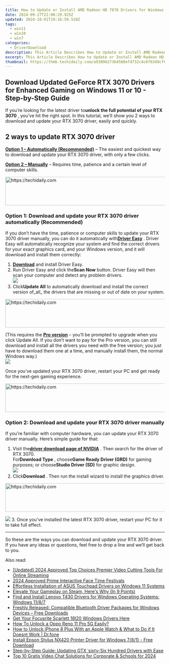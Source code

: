 ```yaml
---
title: How to Update or Install AMD Radeon HD 7870 Drivers for Windows 10 - Step by Step Guide
date: 2024-09-27T22:00:29.925Z
updated: 2024-10-01T19:16:59.510Z
tags:
  - win11
  - win10
  - win7
categories:
  - DriverDownload
description: This Article Describes How to Update or Install AMD Radeon HD 7870 Drivers for Windows 10 - Step by Step Guide
excerpt: This Article Describes How to Update or Install AMD Radeon HD 7870 Drivers for Windows 10 - Step by Step Guide
thumbnail: https://thmb.techidaily.com/a9309627364580efd732c4c8f6349cf67c0dc25ea886bdb64936441ab4225274.png
---
```


## Download Updated GeForce RTX 3070 Drivers for Enhanced Gaming on Windows 11 or 10 - Step-by-Step Guide

If you’re looking for the latest driver to**unlock the full potential of your RTX 3070** , you’ve hit the right spot. In this tutorial, we’ll show you 2 ways to download and update your RTX 3070 driver, easily and quickly.

## 2 ways to update RTX 3070 driver

**[Option 1 – Automatically (Recommended)](https://www.drivereasy.com/knowledge/rtx-3070-driver-download-update-windows-10-8-7/#option1)**  – The easiest and quickest way to download and update your RTX 3070 driver, with only a few clicks.

**[Option 2 – Manually](https://tools.techidaily.com/drivereasy/download/)**  – Requires time, patience and a certain level of computer skills.

<!-- affiliate ads begin -->
<a href="https://appsumo.8odi.net/c/5597632/2151893/7443" target="_top" id="2151893">
  <img src="//a.impactradius-go.com/display-ad/7443-2151893" border="0" alt="https://techidaily.com" width="728" height="90"/>
</a>
<img height="0" width="0" src="https://appsumo.8odi.net/i/5597632/2151893/7443" style="position:absolute;visibility:hidden;" border="0" />
<!-- affiliate ads end -->

### Option 1: Download and update your RTX 3070 driver automatically (Recommended)

 If you don’t have the time, patience or computer skills to update your RTX 3070 driver manually, you can do it automatically with[**Driver Easy**](https://tools.techidaily.com/drivereasy/download/) . Driver Easy will automatically recognize your system and find the correct drivers for your exact graphics card, and your Windows version, and it will download and install them correctly:

1. [**Download**](https://tools.techidaily.com/drivereasy/download/) and install Driver Easy.
2. Run Driver Easy and click the**Scan Now** button. Driver Easy will then scan your computer and detect any problem drivers.  
![](https://images.drivereasy.com/wp-content/uploads/2020/08/Scan-now.jpg)
3. Click**Update All** to automatically download and install the correct version of_all_ the drivers that are missing or out of date on your system.  

<!-- affiliate ads begin -->
<a href="https://jalbum-affiliate-program.sjv.io/c/5597632/1584040/17916" target="_top" id="1584040">
  <img src="//a.impactradius-go.com/display-ad/17916-1584040" border="0" alt="https://techidaily.com" width="728" height="90"/>
</a>
<img height="0" width="0" src="https://jalbum-affiliate-program.sjv.io/i/5597632/1584040/17916" style="position:absolute;visibility:hidden;" border="0" />
<!-- affiliate ads end -->

 (This requires the **[Pro version](https://tools.techidaily.com/drivereasy/download/)**  – you’ll be prompted to upgrade when you click Update All. If you don’t want to pay for the Pro version, you can still download and install all the drivers you need with the free version; you just have to download them one at a time, and manually install them, the normal Windows way.)  
![](https://images.drivereasy.com/wp-content/uploads/2020/11/de-pro-3070-update-all.jpg)

 Once you’ve updated your RTX 3070 driver, restart your PC and get ready for the next-gen gaming experience.

<!-- affiliate ads begin -->
<a href="https://ephamedtechinc.pxf.io/c/5597632/2137208/26400" target="_top" id="2137208">
  <img src="//a.impactradius-go.com/display-ad/26400-2137208" border="0" alt="https://techidaily.com" width="728" height="90"/>
</a>
<img height="0" width="0" src="https://ephamedtechinc.pxf.io/i/5597632/2137208/26400" style="position:absolute;visibility:hidden;" border="0" />
<!-- affiliate ads end -->

### Option 2: Download and update your RTX 3070 driver manually

 If you’re familiar with computer hardware, you can update your RTX 3070 driver manually. Here’s simple guide for that:

1. Visit the[**driver download page of NVIDIA**](https://tools.techidaily.com/drivereasy/download/) . Then search for the driver of RTX 3070.  
 For**Download Type** , choose**Game Ready Driver (GRD)** for gaming purposes; or choose**Studio Driver (SD)** for graphic design.  
![](https://images.drivereasy.com/wp-content/uploads/2020/11/rtx-3070-nv-driver-dl-manually.jpg)
2. Click**Download** . Then run the install wizard to install the graphics driver.  

<!-- affiliate ads begin -->
<a href="https://unicoeye.pxf.io/c/5597632/2134221/18498" target="_top" id="2134221">
  <img src="//a.impactradius-go.com/display-ad/18498-2134221" border="0" alt="https://techidaily.com" width="728" height="90"/>
</a>
<img height="0" width="0" src="https://unicoeye.pxf.io/i/5597632/2134221/18498" style="position:absolute;visibility:hidden;" border="0" />
<!-- affiliate ads end -->

![](https://images.drivereasy.com/wp-content/uploads/2020/11/rtx-3070-nv-driver-dl-manually-2.jpg)
3. Once you’ve installed the latest RTX 3070 driver, restart your PC for it to take full effect.

---

 So these are the ways you can download and update your RTX 3070 driver. If you have any ideas or questions, feel free to drop a line and we’ll get back to you.

<ins class="adsbygoogle"
     style="display:block"
     data-ad-format="autorelaxed"
     data-ad-client="ca-pub-7571918770474297"
     data-ad-slot="1223367746"></ins>

<ins class="adsbygoogle"
     style="display:block"
     data-ad-client="ca-pub-7571918770474297"
     data-ad-slot="8358498916"
     data-ad-format="auto"
     data-full-width-responsive="true"></ins>

<span class="atpl-alsoreadstyle">Also read:</span>
<div><ul>
<li><a href="https://youtube-zero.techidaily.com/ed-2024-approved-top-choices-premier-video-cutting-tools-for-online-streaming/"><u>[Updated] 2024 Approved Top Choices Premier Video Cutting Tools For Online Streaming</u></a></li>
<li><a href="https://video-screen-grab.techidaily.com/2024-approved-prime-interactive-face-time-festivals/"><u>2024 Approved Prime Interactive Face Time Festivals</u></a></li>
<li><a href="https://driver-download.techidaily.com/effortless-installation-of-asus-touchpad-drivers-on-windows-11-systems/"><u>Effortless Installation of ASUS Touchpad Drivers on Windows 11 Systems</u></a></li>
<li><a href="https://games-able.techidaily.com/elevate-your-gameplay-on-steam-heres-why-in-9-points/"><u>Elevate Your Gameplay on Steam, Here's Why (In 9 Points)</u></a></li>
<li><a href="https://driver-download.techidaily.com/find-and-install-lenovo-t430-drivers-for-windows-operating-systems-windows-1187/"><u>Find and Install Lenovo T430 Drivers for Windows Operating Systems: Windows 11/8/7</u></a></li>
<li><a href="https://driver-download.techidaily.com/freshly-released-compatible-bluetooth-driver-packages-for-windows-devices-free-downloads/"><u>Freshly Released: Compatible Bluetooth Driver Packages for Windows Devices – Free Downloads</u></a></li>
<li><a href="https://driver-download.techidaily.com/1722974733406-get-your-focusrite-scarlett-18i20-windows-drivers-here/"><u>Get Your Focusrite Scarlett 18I20 Windows Drivers Here</u></a></li>
<li><a href="https://android-unlock.techidaily.com/how-to-unlock-a-oppo-reno-11-pro-5g-easily-by-drfone-android/"><u>How To Unlock a Oppo Reno 11 Pro 5G Easily?</u></a></li>
<li><a href="https://iphone-unlock.techidaily.com/how-to-unlock-iphone-8-plus-with-an-apple-watch-and-what-to-do-if-it-doesnt-work-drfone-by-drfone-ios/"><u>How to Unlock iPhone 8 Plus With an Apple Watch & What to Do if It Doesnt Work | Dr.fone</u></a></li>
<li><a href="https://win-amazing.techidaily.com/install-epson-stylus-nx420-printer-driver-for-windows-781-free-download/"><u>Install Epson Stylus NX420 Printer Driver for Windows 7/8/1) - Free Download</u></a></li>
<li><a href="https://driver-download.techidaily.com/step-by-step-guide-updating-gtx-sixty-six-hundred-drivers-with-ease/"><u>Step-by-Step Guide: Updating GTX ˈsixty-Six Hundred Drivers with Ease</u></a></li>
<li><a href="https://screen-video-capture.techidaily.com/top-10-gratis-video-chat-solutions-for-corporate-and-schools-for-2024/"><u>Top 10 Gratis Video Chat Solutions for Corporate & Schools for 2024</u></a></li>
</ul></div>

